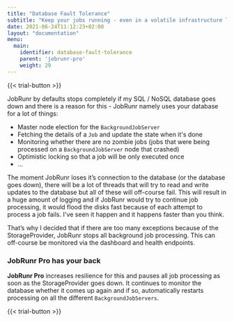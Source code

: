 ```yaml
---
title: "Database Fault Tolerance"
subtitle: "Keep your jobs running - even in a volatile infrastructure landscape."
date: 2021-06-24T11:12:23+02:00
layout: "documentation"
menu: 
  main: 
    identifier: database-fault-tolerance
    parent: 'jobrunr-pro'
    weight: 29
---
```

{{< trial-button >}}

JobRunr by defaults stops completely if my SQL / NoSQL database goes down and there is a reason for this - JobRunr namely uses your database for a lot of things:
- Master node election for the `BackgroundJobServer`
- Fetching the details of a `Job` and update the state when it's done
- Monitoring whether there are no zombie jobs (jobs that were being processed on a `BackgroundJobServer` node that crashed)
- Optimistic locking so that a job will be only executed once
- ...

The moment JobRunr loses it’s connection to the database (or the database goes down), there will be a lot of threads that will try to read and write updates to the database but all of these will off-course fail. This will result in a huge amount of logging and if JobRunr would try to continue job processing, it would flood the disks fast because of each attempt to process a job fails. I've seen it happen and it happens faster than you think.

That’s why I decided that if there are too many exceptions because of the StorageProvider, JobRunr stops all background job processing. This can off-course be monitored via the dashboard and health endpoints.

### JobRunr Pro has your back
**JobRunr Pro** increases resilience for this and pauses all job processing as soon as the StorageProvider goes down.
It continues to monitor the database whether it comes up again and if so, automatically restarts processing on all the different `BackgroundJobServers`.

{{< trial-button >}}